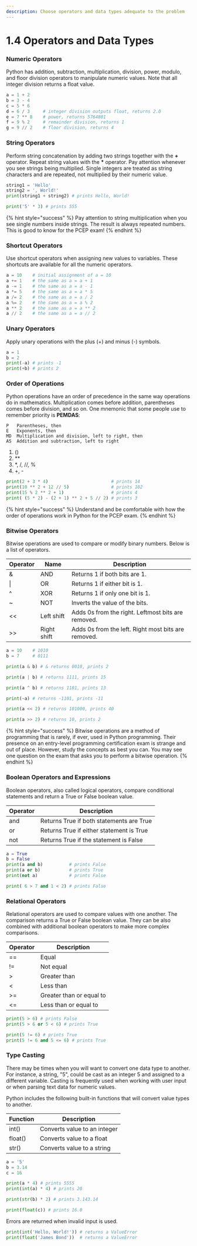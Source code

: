 ```yaml
---
description: Choose operators and data types adequate to the problem
---
```


# 1.4 Operators and Data Types

### Numeric Operators

Python has addition, subtraction, multiplication, division, power, modulo, and floor division operators to manipulate numeric values. Note that all integer division returns a float value.

```python
a = 1 + 2
b = 3 - 4
c = 5 * 6
d = 6 / 3     # integer division outputs float, returns 2.0
e = 7 ** 8    # power, returns 5764801
f = 9 % 2     # remainder division, returns 1
g = 9 // 2    # floor division, returns 4
```

### String Operators

Perform string concatenation by adding two strings together with the **+** operator. Repeat string values with the **\*** operator. Pay attention whenever you see strings being multiplied. Single integers are treated as string characters and are repeated, not multiplied by their numeric value.

```python
string1 = 'Hello'
string2 = ', World!'
print(string1 + string2) # prints Hello, World!

print('5' * 3) # prints 555
```

{% hint style="success" %}
Pay attention to string multiplication when you see single numbers inside strings. The result is always repeated numbers. This is good to know for the PCEP exam!
{% endhint %}

### Shortcut Operators

Use shortcut operators when assigning new values to variables. These shortcuts are available for all the numeric operators.

```python
a = 10    # initial assignment of a = 10
a += 1    # the same as a = a + 1
a -= 1    # the same as a = a - 1
a *= 5    # the same as a = a * 5 
a /= 2    # the same as a = a / 2
a %= 2    # the same as a = a % 2
a ** 2    # the same as a = a ** 2
a // 2    # the same as a = a // 2
```

### Unary Operators

Apply unary operations with the plus (+) and minus (-) symbols.

```python
a = 1
b = 2
print(-a) # prints -1
print(+b) # prints 2
```

### Order of Operations

Python operations have an order of precedence in the same way operations do in mathematics. Multiplication comes before addition, parentheses comes before division, and so on. One mnemonic that some people use to remember priority is **PEMDAS**:

```
P   Parentheses, then
E   Exponents, then
MD  Multiplication and division, left to right, then
AS  Addition and subtraction, left to right
```

1. ()
2. \*\*
3. \*, /, //, %
4. \+, -

```python
print(2 + 3 * 4)                        # prints 14
print(10 ** 2 + 12 // 5)                # prints 102
print(15 % 2 ** 2 + 1)                  # prints 4
print( (5 * 2) - (2 + 1) ** 2 + 5 // 2) # prints 3
```

{% hint style="success" %}
Understand and be comfortable with how the order of operations work in Python for the PCEP exam.
{% endhint %}

### Bitwise Operators

Bitwise operations are used to compare or modify binary numbers. Below is a list of operators.

| Operator | Name        | Description                                         |
| -------- | ----------- | --------------------------------------------------- |
| &        | AND         | Returns 1 if both bits are 1.                       |
| \|       | OR          | Returns 1 if either bit is 1.                       |
| ^        | XOR         | Returns 1 if only one bit is 1.                     |
| \~       | NOT         | Inverts the value of the bits.                      |
| <<       | Left shift  | Adds 0s from the right. Leftmost bits are removed.  |
| >>       | Right shift | Adds 0s from the left. Right most bits are removed. |

```python
a = 10    # 1010
b = 7     # 0111

print(a & b) # & returns 0010, prints 2

print(a | b) # returns 1111, prints 15

print(a ^ b) # returns 1101, prints 13

print(~a) # returns -1101, prints -11

print(a << 2) # returns 101000, prints 40

print(a >> 2) # returns 10, prints 2
```

{% hint style="success" %}
Bitwise operations are a method of programming that is rarely, if ever, used in Python programming. Their presence on an entry-level programming certification exam is strange and out of place. However, study the concepts as best you can. You may see one question on the exam that asks you to perform a bitwise operation.
{% endhint %}

### Boolean Operators and Expressions

Boolean operators, also called logical operators, compare conditional statements and return a True or False boolean value.

| Operator | Description                              |
| -------- | ---------------------------------------- |
| and      | Returns True if both statements are True |
| or       | Returns True if either statement is True |
| not      | Returns True if the statement is False   |

```python
a = True
b = False
print(a and b)          # prints False
print(a or b)           # prints True
print(not a)            # prints False

print( 6 > 7 and 1 < 2) # prints False
```

### Relational Operators

Relational operators are used to compare values with one another. The comparison returns a True or False boolean value. They can be also combined with additional boolean operators to make more complex comparisons.

| Operator | Description              |
| -------- | ------------------------ |
| ==       | Equal                    |
| !=       | Not equal                |
| >        | Greater than             |
| <        | Less than                |
| >=       | Greater than or equal to |
| <=       | Less than or equal to    |

```python
print(5 > 6) # prints False
print(5 > 6 or 5 < 6) # prints True

print(5 != 6) # prints True
print(5 != 6 and 5 <= 6) # prints True
```

### Type Casting

There may be times when you will want to convert one data type to another. For instance, a string, "5", could be cast as an integer 5 and assigned to a different variable. Casting is frequently used when working with user input or when parsing text data for numeric values.

Python includes the following built-in functions that will convert value types to another.

| Function | Description                  |
| -------- | ---------------------------- |
| int()    | Converts value to an integer |
| float()  | Converts value to a float    |
| str()    | Converts value to a string   |

```python
a = '5'
b = 3.14
c = 16

print(a * 4) # prints 5555
print(int(a) * 4) # prints 20

print(str(b) * 2) # prints 3.143.14

print(float(c)) # prints 16.0
```

Errors are returned when invalid input is used.

```python
print(int('Hello, World!')) # returns a ValueError
print(float('James Bond'))  # returns a ValueError
```
